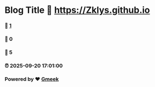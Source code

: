 # Blog Title :link: https://Zklys.github.io 
### :page_facing_up: [1](https://Zklys.github.io/tag.html) 
### :speech_balloon: 0 
### :hibiscus: 5 
### :alarm_clock: 2025-09-20 17:01:00 
### Powered by :heart: [Gmeek](https://github.com/Meekdai/Gmeek)
